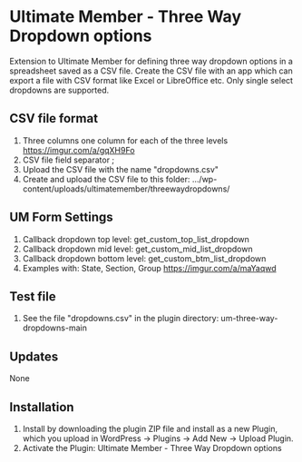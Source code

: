 # Ultimate Member - Three Way Dropdown options
Extension to Ultimate Member for defining three way dropdown options in a spreadsheet saved as a CSV file.
Create the CSV file with an app which can export a file with CSV format like Excel or LibreOffice etc.
Only single select dropdowns are supported.

## CSV file format
1. Three columns one column for each of the three levels https://imgur.com/a/gqXH9Fo
2. CSV file field separator ;
3. Upload the CSV file with the name "dropdowns.csv"
4. Create and upload the CSV file to this folder:  .../wp-content/uploads/ultimatemember/threewaydropdowns/

## UM Form Settings
1. Callback dropdown top level: get_custom_top_list_dropdown
2. Callback dropdown mid level: get_custom_mid_list_dropdown
3. Callback dropdown bottom level: get_custom_btm_list_dropdown
4. Examples with: State, Section, Group https://imgur.com/a/maYaqwd

## Test file
1. See the file "dropdowns.csv" in the plugin directory: um-three-way-dropdowns-main

## Updates
None

## Installation
1. Install by downloading the plugin ZIP file and install as a new Plugin, which you upload in WordPress -> Plugins -> Add New -> Upload Plugin.
2. Activate the Plugin: Ultimate Member - Three Way Dropdown options
